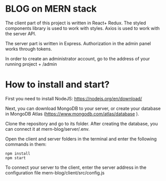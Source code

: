 # BLOG on MERN stack
The client part of this project is written in React+ Redux. The styled components library is used to work with styles. Axios is used to work with the server API.

The server part is written in Express. Authorization in the admin panel works through tokens.

In order to create an administrator account, go to the address of your running project + /admin
# How to install and start?
First you need to install NodeJS: https://nodejs.org/en/download/

Next, you can download MongoDB to your server, or create your database in MongoDB Atlas (https://www.mongodb.com/atlas/database ).

Clone the repository and go to its folder. 
After creating the database, you can connect it at mern-blog/server/.env. 

Open the client and server folders in the terminal and enter the following commands in them:

    npm install
    npm start

To connect your server to the client, enter the server address in the configuration file mern-blog/client/src/config.js
